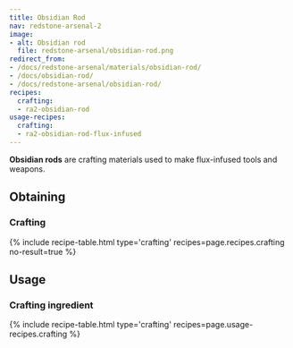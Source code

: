 ```yaml
---
title: Obsidian Rod
nav: redstone-arsenal-2
image:
- alt: Obsidian rod
  file: redstone-arsenal/obsidian-rod.png
redirect_from:
- /docs/redstone-arsenal/materials/obsidian-rod/
- /docs/obsidian-rod/
- /docs/redstone-arsenal/obsidian-rod/
recipes:
  crafting:
  - ra2-obsidian-rod
usage-recipes:
  crafting:
  - ra2-obsidian-rod-flux-infused
---
```


**Obsidian rods** are crafting materials used to make flux-infused tools and
weapons.


Obtaining
---------

### Crafting
{% include recipe-table.html type='crafting' recipes=page.recipes.crafting no-result=true %}


Usage
-----

### Crafting ingredient
{% include recipe-table.html type='crafting' recipes=page.usage-recipes.crafting %}
